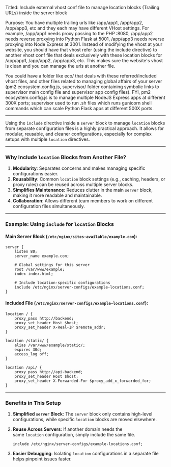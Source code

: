 Titled: Include external vhost conf file to manage location blocks (Trailing URLs) inside the server block

Purpose:
You have multiple trailing urls like /app/app1, /app/app2, /app/app3, etc and they each may have different VHost settings. For example, /app/app1 needs proxy passing to the PHP :8080, /app/app2 needs reverse proxying into Python Flask at 5001,  /app/app3 needs reverse proxying into Node Express at 3001. Instead of modifying the vhost at your website, you should have that vhost refer (using the include directive) to another vhost conf file that deals exclusively with these location blocks for /app/app1, /app/app2, /app/app3, etc. This makes sure the website's vhost is clean and you can manage the urls at another file.

You could have a folder like eco/ that deals with these referred/included vhost files, and other files related to managing global affairs of your server (pm2 ecosystem.config.js, supervisor/ folder containing symbolic links to supervisor main config file and supervisor app config files). FYI, pm2 ecosystem.config.js is to manage multiple NodeJS Express apps at different 300X ports; supervisor used to run .sh files which runs gunicorn shell commands which can scale Python Flask apps at different 500X ports.

---


Using the `include` directive inside a `server` block to manage `location` blocks from separate configuration files is a highly practical approach. It allows for modular, reusable, and cleaner configurations, especially for complex setups with multiple `location` directives.

---

### **Why Include `location` Blocks from Another File?**

1. **Modularity**: Separates concerns and makes managing specific configurations easier.
2. **Reusability**: Common `location` block settings (e.g., caching, headers, or proxy rules) can be reused across multiple server blocks.
3. **Simplifies Maintenance**: Reduces clutter in the main `server` block, making it more readable and maintainable.
4. **Collaboration**: Allows different team members to work on different configuration files simultaneously.

---

### **Example: Using `include` for `location` Blocks**

#### Main Server Block (`/etc/nginx/sites-available/example.com`):

```
server {
    listen 80;
    server_name example.com;

    # Global settings for this server
    root /var/www/example;
    index index.html;

    # Include location-specific configurations
    include /etc/nginx/server-configs/example-locations.conf;
}
```

#### Included File (`/etc/nginx/server-configs/example-locations.conf`):

```
location / {
    proxy_pass http://backend;
    proxy_set_header Host $host;
    proxy_set_header X-Real-IP $remote_addr;
}

location /static/ {
    alias /var/www/example/static/;
    expires 30d;
    access_log off;
}

location /api/ {
    proxy_pass http://api-backend;
    proxy_set_header Host $host;
    proxy_set_header X-Forwarded-For $proxy_add_x_forwarded_for;
}
```

---

### **Benefits in This Setup**

1. **Simplified `server` Block**: The `server` block only contains high-level configurations, while specific `location` blocks are moved elsewhere.
2. **Reuse Across Servers**: If another domain needs the same `location` configuration, simply include the same file.
    
    ```
    include /etc/nginx/server-configs/example-locations.conf;
    ```
    
3. **Easier Debugging**: Isolating `location` configurations in a separate file helps pinpoint issues faster.